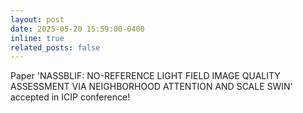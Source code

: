 ```yaml
---
layout: post
date: 2025-05-20 15:59:00-0400
inline: true
related_posts: false
---
```


Paper 'NASSBLIF: NO-REFERENCE LIGHT FIELD IMAGE QUALITY ASSESSMENT VIA
NEIGHBORHOOD ATTENTION AND SCALE SWIN' accepted in ICIP conference!
